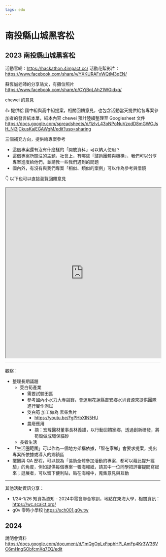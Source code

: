 ```yaml
---
tags: edu
---
```


# 南投縣山城黑客松

## 2023 南投縣山城黑客松

活動官網：https://hackathon.4impact.cc/
活動花絮影片：https://www.facebook.com/share/v/YXKURAFxWQtM3qEN/


蘇恆誠老師的分享貼文，有攤位照片 https://www.facebook.com/share/p/CYjBqLAh21WGidxq/

chewei 的意見

👍 提供給 國中組與高中組提案，相關回饋意見，也包含活動當天提供給各專案參加者的發言紙本單，紙本內容 chewei 預計陸續整理至 Googlesheet 文件
https://docs.google.com/spreadsheets/d/1zIvL43oNPoNuVzodD8mGWOJsH_Nj3jCkusKajEGAWgM/edit?usp=sharing

三個補充方向，提供給專案參考
- 這個專案還有沒有什麼樣的「開放資料」可以納入使用？
- 這個專案所關注的主題，社會上，有哪些「諮詢團體與機構」，我們可以分享專案進度給他們，並請教一些我們遇到的問題
- 國內外，有沒有與我們專案「相似、類似的案例」可以作為參考與借鏡

👇 以下也可以直接瀏覽回饋意見
<iframe width=100% height="550" src="https://docs.google.com/spreadsheets/d/e/2PACX-1vTzUhPZgpqnGoSnQ6zkvbCqtRwgUAqSiPRqTLpTVp2bGU_iU8tVt-pOT49gZ56s9KMDxcuGafXDOBcF/pubhtml?widget=true&amp;headers=false"></iframe>

---

觀察：
- 整理長期議題
    - 茭白筍產業
        - 需要試驗田區
        - 參考國內小水力大專競賽，會運用花蓮縣吉安鄉水圳資源來提供團隊進行實作測試
        - 筊白筍 加工做為 素柴魚片
            - https://youtu.be/FgPHbXIN5HU
        - 農廢應用
            - 摘：宏瑋醫材董事長林義雄，以行動回饋家鄉，透過創新研發，將筍殼做成環保貓砂
    - 長者生活
- 「生活圈範圍」可以作為一個地方架構依據，「智在家鄉」會要求提案，提出專案所依據或導入的鄉鎮區
- 擺攤與 QA 歷程，可以視為「協助全體參加活動的專案，都可以藉此提升經驗」的角度，例如提供每個專案一張海報紙，請其中一位同學把評審提問寫起來；逛展者，可以留下便利貼，貼在海報中，蒐集意見與互動

---

其他活動資訊分享：
- 1/24-1/26 知資為資知 - 2024中電會聯合寒訓，地點在東海大學，相關資訊：https://wc.scaict.org/
- g0v 零時小學校 https://sch001.g0v.tw


## 2024

說明會資料
https://docs.google.com/document/d/1mQgOpLxFpphHPLAmFp4Kr3W36VC6mHngSObfcmXq7EQ/edit